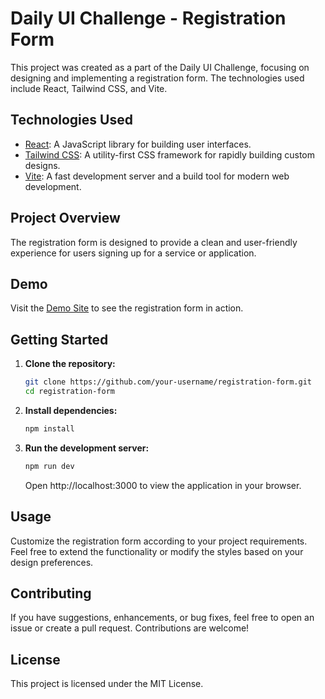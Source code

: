 # Daily UI Challenge - Registration Form

This project was created as a part of the Daily UI Challenge, focusing on designing and implementing a registration form. The technologies used include React, Tailwind CSS, and Vite.

## Technologies Used

- [React](https://reactjs.org/): A JavaScript library for building user interfaces.
- [Tailwind CSS](https://tailwindcss.com/): A utility-first CSS framework for rapidly building custom designs.
- [Vite](https://vitejs.dev/): A fast development server and a build tool for modern web development.

## Project Overview

The registration form is designed to provide a clean and user-friendly experience for users signing up for a service or application.

## Demo

Visit the [Demo Site](https://daily-ui-challenge-day-1.vercel.app) to see the registration form in action.

## Getting Started

1. **Clone the repository:**

   ```bash
   git clone https://github.com/your-username/registration-form.git
   cd registration-form

   ```

2. **Install dependencies:**

   ```bash
   npm install

   ```

3. **Run the development server:**

   ```bash
   npm run dev

   ```

   Open http://localhost:3000 to view the application in your browser.

## Usage

Customize the registration form according to your project requirements. Feel free to extend the functionality or modify the styles based on your design preferences.

## Contributing

If you have suggestions, enhancements, or bug fixes, feel free to open an issue or create a pull request. Contributions are welcome!

## License

This project is licensed under the MIT License.
